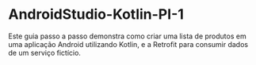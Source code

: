 # AndroidStudio-Kotlin-PI-1
Este guia passo a passo demonstra como criar uma lista de produtos em uma aplicação Android utilizando Kotlin, e a Retrofit para consumir dados de um serviço fictício. 
